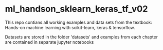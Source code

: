 # ml_handson_sklearn_keras_tf_v02

This repo contians all working examples and data sets from the textbook: Hands-on machine learning with scikit-learn, keras & tensorflow.

Datasets are stored in the folder 'datasets' and examples from each chapter are contained in separate jupyter notebooks
